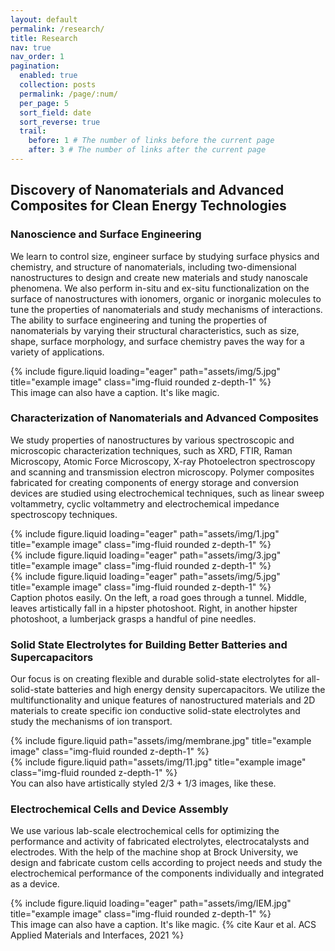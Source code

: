 ```yaml
---
layout: default
permalink: /research/
title: Research
nav: true
nav_order: 1
pagination:
  enabled: true
  collection: posts
  permalink: /page/:num/
  per_page: 5
  sort_field: date
  sort_reverse: true
  trail:
    before: 1 # The number of links before the current page
    after: 3 # The number of links after the current page
---
```


<h2><b>Discovery of Nanomaterials and Advanced Composites for Clean Energy Technologies</b></h2>

<h3>Nanoscience and Surface Engineering</h3>
<p>We learn to control size, engineer surface by studying surface physics and chemistry, and structure of nanomaterials, including two-dimensional nanostructures to design and create new materials and study nanoscale phenomena. We also perform in-situ and ex-situ functionalization on the surface of nanostructures with ionomers, organic or inorganic molecules to tune the properties of nanomaterials and study mechanisms of interactions. The ability to surface engineering and tuning the properties of nanomaterials by varying their structural characteristics, such as size, shape, surface morphology, and surface chemistry paves the way for a variety of applications.</p>


<div class="row">
    <div class="col-sm mt-3 mt-md-0">
        {% include figure.liquid loading="eager" path="assets/img/5.jpg" title="example image" class="img-fluid rounded z-depth-1" %}
    </div>
</div>
<div class="caption">
    This image can also have a caption. It's like magic.
</div>


<h3>Characterization of Nanomaterials and Advanced Composites</h3>

<p>We study properties of nanostructures by various spectroscopic and microscopic characterization techniques, such as XRD, FTIR, Raman Microscopy, Atomic Force Microscopy, X-ray Photoelectron spectroscopy and scanning and transmission electron microscopy. Polymer composites fabricated for creating components of energy storage and conversion devices are studied using electrochemical techniques, such as linear sweep voltammetry, cyclic voltammetry and electrochemical impedance spectroscopy techniques.</p>

<div class="row">
    <div class="col-sm mt-3 mt-md-0">
        {% include figure.liquid loading="eager" path="assets/img/1.jpg" title="example image" class="img-fluid rounded z-depth-1" %}
    </div>
    <div class="col-sm mt-3 mt-md-0">
        {% include figure.liquid loading="eager" path="assets/img/3.jpg" title="example image" class="img-fluid rounded z-depth-1" %}
    </div>
    <div class="col-sm mt-3 mt-md-0">
        {% include figure.liquid loading="eager" path="assets/img/5.jpg" title="example image" class="img-fluid rounded z-depth-1" %}
    </div>
</div>
<div class="caption">
    Caption photos easily. On the left, a road goes through a tunnel. Middle, leaves artistically fall in a hipster photoshoot. Right, in another hipster photoshoot, a lumberjack grasps a handful of pine needles.
</div>

<h3>Solid State Electrolytes for Building Better Batteries and Supercapacitors</h3>

<p>Our focus is on creating flexible and durable solid-state electrolytes for all-solid-state batteries and high energy density supercapacitors. We utilize the multifunctionality and unique features of nanostructured materials and 2D materials to create specific ion conductive solid-state electrolytes and study the mechanisms of ion transport.</p>

<div class="row justify-content-sm-center">
    <div class="col-sm-8 mt-3 mt-md-0">
        {% include figure.liquid path="assets/img/membrane.jpg" title="example image" class="img-fluid rounded z-depth-1" %}
    </div>
    <div class="col-sm-4 mt-3 mt-md-0">
        {% include figure.liquid path="assets/img/11.jpg" title="example image" class="img-fluid rounded z-depth-1" %}
    </div>
</div>
<div class="caption">
    You can also have artistically styled 2/3 + 1/3 images, like these.
</div>

<h3>Electrochemical Cells and Device Assembly</h3>

<p>We use various lab-scale electrochemical cells for optimizing the performance and activity of fabricated electrolytes, electrocatalysts and electrodes. With the help of the machine shop at Brock University, we design and fabricate custom cells according to project needs and study the electrochemical performance of the components individually and integrated as a device.</p>

<div class="row">
    <div class="col-sm mt-3 mt-md-0">
        {% include figure.liquid loading="eager" path="assets/img/IEM.jpg" title="example image" class="img-fluid rounded z-depth-1" %}
    </div>
</div>
<div class="caption">
    This image can also have a caption. It's like magic. {% cite Kaur et al. ACS Applied Materials and Interfaces, 2021 %}
</div>